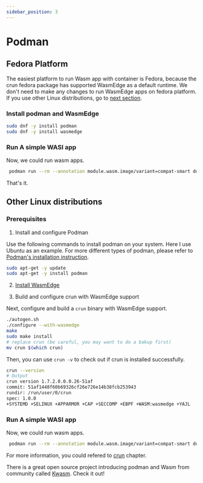 ```yaml
---
sidebar_position: 3
---
```


# Podman

## Fedora Platform

The easiest platform to run Wasm app with container is Fedora, because the crun fedora package has supported WasmEdge as a default runtime. We don't need to make any changes to run WasmEdge apps on fedora platform. If you use other Linux distributions, go to [next section](#other-linux-distributions).

### Install podman and WasmEdge

```bash
sudo dnf -y install podman
sudo dnf -y install wasmedge
```

### Run A simple WASI app

Now, we could run wasm apps.

```bash
 podman run --rm --annotation module.wasm.image/variant=compat-smart docker.io/wasmedge/example-wasi:latest /wasi_example_main.wasm 50000000
```

That's it.

## Other Linux distributions

### Prerequisites

1. Install and configure Podman

Use the following commands to install podman on your system. Here I use Ubuntu as an example. For more different types of podman, please refer to [Podman's installation instruction](https://podman.io/getting-started/installation).

```bash
sudo apt-get -y update
sudo apt-get -y install podman
```

2. [Install WasmEdge](../build-and-run/install)

3. Build and configure crun with WasmEdge support

Next, configure and build a `crun` binary with WasmEdge support.

```bash
./autogen.sh
./configure --with-wasmedge
make
sudo make install
# replace crun (be careful, you may want to do a bakup first)
mv crun $(which crun)
```

Then, you can use `crun -v` to check out if crun is installed successfully.

```bash
crun --version
# Output
crun version 1.7.2.0.0.0.26-51af
commit: 51af1448f60b69326cf26e726e14b38fcb253943
rundir: /run/user/0/crun
spec: 1.0.0
+SYSTEMD +SELINUX +APPARMOR +CAP +SECCOMP +EBPF +WASM:wasmedge +YAJL
```

### Run A simple WASI app

Now, we could run wasm apps.

```bash
 podman run --rm --annotation module.wasm.image/variant=compat-smart docker.io/wasmedge/example-wasi:latest /wasi_example_main.wasm 50000000
```

For more information, you could refered to [crun](../deploy/oci-runtime/crun) chapter.

There is a great open source project introducing podman and Wasm from community called [Kwasm](https://github.com/KWasm/podman-wasm). Check it out!
